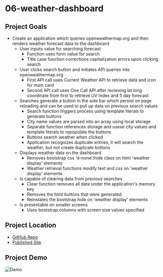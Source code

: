 # 06-weather-dashboard

## Project Goals

* Create an application which queries openweathermap.org and then renders weather forecast data to the dashboard
    * User inputs value for searching forecast
        * Function uses form value for search
        * Title case function corrections capitalization errors upon clicking search
    * User clicks search button and initiates API queries into openweathermap.org
        * First API call uses Current Weather API to retrieve data and icon for main card
        * Second API call uses One Call API after recieving lat long coordinate from first to retrieve UV Index and 5 day forecast
    * Searches generate a button in the side bar which persist on page reloading and can be used to pull up data on previous search values
        * Search function triggers process using template literals to generate buttons
        * City name values are parsed into an array using local storage
        * Separate function references storage and usese city values and template literals to repopulate the buttons
        * Buttons search weather when clicked
        * Application recognizes duplicate entries, it will search the weather, but not create duplicate bottons
    * Displays weather data on the dashboard
        * Removes bootstrap css 'd-none'/hide class on html 'weather display' elements
        * Weather retrieval functions modify text and css on 'weather display' elements
    * Is capable of clearing data from previous searches
        * Clear function removes all data under the application's memory key
        * Removes the html buttons that were generated
        * Reinstates the bootstrap hide on 'weather display' elements
    * Is presentable on smaller screens
        * Uses bootstrap columns with screen size values specified

## Project Location

* [GitHub Repo](https://github.com/Gavin867/06-weather-dashboard)
* [Published Site](https://gavin867.github.io/06-weather-dashboard/)

## Project Demo

![Demo](https://github.com/Gavin867/weather-dashboard/blob/main/Assets/wd-demo-1200px.gif?raw=true)